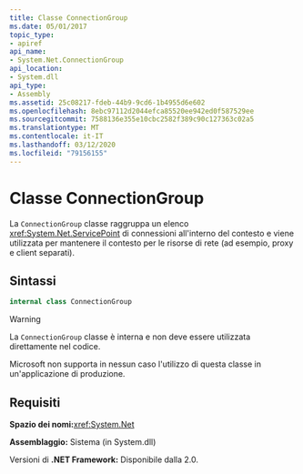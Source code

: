 ```yaml
---
title: Classe ConnectionGroup
ms.date: 05/01/2017
topic_type:
- apiref
api_name:
- System.Net.ConnectionGroup
api_location:
- System.dll
api_type:
- Assembly
ms.assetid: 25c08217-fdeb-44b9-9cd6-1b4955d6e602
ms.openlocfilehash: 8ebc97112d2044efca85520ee942ed0f587529ee
ms.sourcegitcommit: 7588136e355e10cbc2582f389c90c127363c02a5
ms.translationtype: MT
ms.contentlocale: it-IT
ms.lasthandoff: 03/12/2020
ms.locfileid: "79156155"
---
```

# <a name="connectiongroup-class"></a>Classe ConnectionGroup

La `ConnectionGroup` classe raggruppa un elenco <xref:System.Net.ServicePoint> di connessioni all'interno del contesto e viene utilizzata per mantenere il contesto per le risorse di rete (ad esempio, proxy e client separati).

## <a name="syntax"></a>Sintassi
  
```csharp  
internal class ConnectionGroup
```

> [!WARNING]
> La `ConnectionGroup` classe è interna e non deve essere utilizzata direttamente nel codice.
>
> Microsoft non supporta in nessun caso l'utilizzo di questa classe in un'applicazione di produzione.

## <a name="requirements"></a>Requisiti

**Spazio dei nomi:**<xref:System.Net>

**Assemblaggio:** Sistema (in System.dll)

Versioni di **.NET Framework:** Disponibile dalla 2.0.

